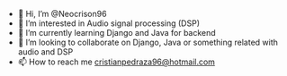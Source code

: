 - 👋 Hi, I’m @Neocrison96
- 👀 I’m interested in Audio signal processing (DSP)
- 🌱 I’m currently learning Django and Java for backend
- 💞️ I’m looking to collaborate on Django, Java or something related with audio and DSP
- 📫 How to reach me cristianpedraza96@hotmail.com

<!---
Neocrison96/Neocrison96 is a ✨ special ✨ repository because its `README.md` (this file) appears on your GitHub profile.
You can click the Preview link to take a look at your changes.
--->
